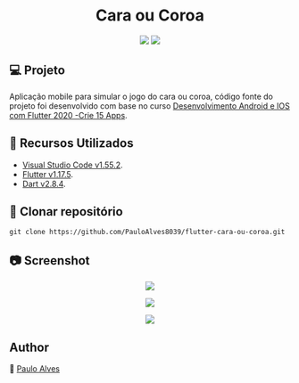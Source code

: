 <h1 align="center">Cara ou Coroa</h1>

<p align="center">
  <a href="https://flutter.dev/"><img src="https://img.shields.io/badge/Flutter-v1.17.5-blue"></a>
  <a href="https://dart.dev/"><img src="https://img.shields.io/badge/Dart-v2.8.4-%2363B8FF"></a>
</p>

## :computer: Projeto

Aplicação mobile para simular o jogo do cara ou coroa, código fonte do projeto foi desenvolvido com base no curso 
[Desenvolvimento Android e IOS com Flutter 2020 -Crie 15 Apps](https://www.udemy.com/course/desenvolvimento-android-e-ios-com-flutter/).


## :wrench: Recursos Utilizados

- [Visual Studio Code v1.55.2](https://code.visualstudio.com/).
- [Flutter v1.17.5](https://flutter.dev/).
- [Dart v2.8.4](https://dart.dev/).

## :floppy_disk: Clonar repositório

```git clone https://github.com/PauloAlves8039/flutter-cara-ou-coroa.git```

## :camera: Screenshot

<p align="center"> <img src="https://github.com/PauloAlves8039/flutter-cara-ou-coroa/blob/master/assets/imagens/screenshot.png" /> </p>
<p align="center"> <img src="https://github.com/PauloAlves8039/flutter-cara-ou-coroa/blob/master/assets/imagens/screenshot1.png" /> </p>
<p align="center"> <img src="https://github.com/PauloAlves8039/flutter-cara-ou-coroa/blob/master/assets/imagens/screenshot2.png" /> </p>

## Author

:boy: [Paulo Alves](https://github.com/PauloAlves8039)

